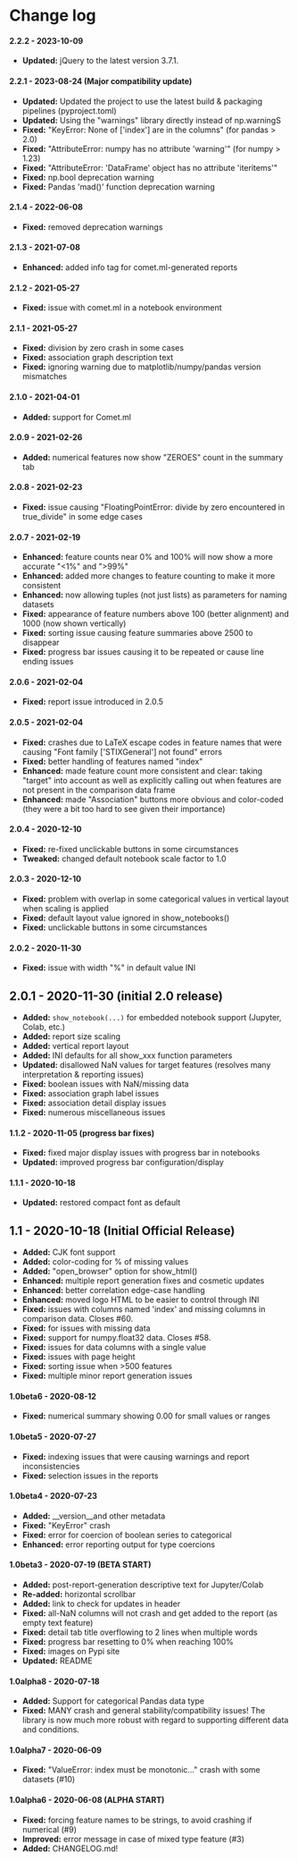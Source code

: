 # Change log

#### 2.2.2 - 2023-10-09

- **Updated:** jQuery to the latest version 3.7.1.

#### 2.2.1 - 2023-08-24 (Major compatibility update)

- **Updated:** Updated the project to use the latest build & packaging pipelines (pyproject.toml)
- **Updated:** Using the "warnings" library directly instead of np.warningS
- **Fixed:** "KeyError: None of ['index'] are in the columns" (for pandas > 2.0)
- **Fixed:** "AttributeError: numpy has no attribute 'warning'" (for numpy > 1.23)
- **Fixed:** "AttributeError: 'DataFrame' object has no attribute 'iteritems'"
- **Fixed:** np.bool deprecation warning
- **Fixed:** Pandas 'mad()' function deprecation warning

#### 2.1.4 - 2022-06-08

- **Fixed:** removed deprecation warnings

#### 2.1.3 - 2021-07-08

- **Enhanced:** added info tag for comet.ml-generated reports

#### 2.1.2 - 2021-05-27

- **Fixed:** issue with comet.ml in a notebook environment

#### 2.1.1 - 2021-05-27

- **Fixed:** division by zero crash in some cases
- **Fixed:** association graph description text
- **Fixed:** ignoring warning due to matplotlib/numpy/pandas version mismatches

#### 2.1.0 - 2021-04-01

- **Added:** support for Comet.ml

#### 2.0.9 - 2021-02-26

- **Added:** numerical features now show "ZEROES" count in the summary tab

#### 2.0.8 - 2021-02-23

- **Fixed:** issue causing "FloatingPointError: divide by zero encountered in true_divide" in some edge cases

#### 2.0.7 - 2021-02-19

- **Enhanced:** feature counts near 0% and 100% will now show a more accurate "<1%" and ">99%"
- **Enhanced:** added more changes to feature counting to make it more consistent
- **Enhanced:** now allowing tuples (not just lists) as parameters for naming datasets
- **Fixed:** appearance of feature numbers above 100 (better alignment) and 1000 (now shown vertically)
- **Fixed:** sorting issue causing feature summaries above 2500 to disappear
- **Fixed:** progress bar issues causing it to be repeated or cause line ending issues

#### 2.0.6 - 2021-02-04

- **Fixed:** report issue introduced in 2.0.5

#### 2.0.5 - 2021-02-04

- **Fixed:** crashes due to LaTeX escape codes in feature names that were causing "Font family ['STIXGeneral'] not found" errors
- **Fixed:** better handling of features named "index"
- **Enhanced:** made feature count more consistent and clear: taking "target" into account as well as explicitly calling out when features are not present in the comparison data frame
- **Enhanced:** made "Association" buttons more obvious and color-coded (they were a bit too hard to see given their importance)

#### 2.0.4 - 2020-12-10

- **Fixed:** re-fixed unclickable buttons in some circumstances
- **Tweaked:** changed default notebook scale factor to 1.0

#### 2.0.3 - 2020-12-10

- **Fixed:** problem with overlap in some categorical values in vertical layout when scaling is applied
- **Fixed:** default layout value ignored in show_notebooks()
- **Fixed:** unclickable buttons in some circumstances

#### 2.0.2 - 2020-11-30

- **Fixed:** issue with width "%" in default value INI

## 2.0.1 - 2020-11-30 (initial 2.0 release)

- **Added:** `show_notebook(...)` for embedded notebook support (Jupyter, Colab, etc.)
- **Added:** report size scaling
- **Added:** vertical report layout
- **Added:** INI defaults for all show_xxx function parameters
- **Updated:** disallowed NaN values for target features (resolves many interpretation & reporting issues)
- **Fixed:** boolean issues with NaN/missing data
- **Fixed:** association graph label issues
- **Fixed:** association detail display issues
- **Fixed:** numerous miscellaneous issues

#### 1.1.2 - 2020-11-05 (progress bar fixes)

- **Fixed:** fixed major display issues with progress bar in notebooks
- **Updated:** improved progress bar configuration/display

#### 1.1.1 - 2020-10-18

- **Updated:** restored compact font as default

## 1.1 - 2020-10-18 (Initial Official Release)

- **Added:** CJK font support
- **Added:** color-coding for % of missing values
- **Added:** "open_browser" option for show_html()
- **Enhanced:** multiple report generation fixes and cosmetic updates
- **Enhanced:** better correlation edge-case handling
- **Enhanced:** moved logo HTML to be easier to control through INI
- **Fixed:** issues with columns named 'index' and missing columns in comparison data. Closes #60.
- **Fixed:** for issues with missing data
- **Fixed:** support for numpy.float32 data. Closes #58.
- **Fixed:** issues for data columns with a single value
- **Fixed:** issues with page height
- **Fixed:** sorting issue when >500 features
- **Fixed:** multiple minor report generation issues


#### 1.0beta6 - 2020-08-12
- **Fixed:** numerical summary showing 0.00 for small values or ranges

#### 1.0beta5 - 2020-07-27
- **Fixed:** indexing issues that were causing warnings and report inconsistencies
- **Fixed:** selection issues in the reports

#### 1.0beta4 - 2020-07-23
- **Added:** __version__and other metadata
- **Fixed:** "KeyError" crash
- **Fixed:** error for coercion of boolean series to categorical
- **Enhanced:** error reporting output for type coercions

#### 1.0beta3 - 2020-07-19 (BETA START)
- **Added:** post-report-generation descriptive text for Jupyter/Colab
- **Re-added:** horizontal scrollbar
- **Added:** link to check for updates in header
- **Fixed:** all-NaN columns will not crash and get added to the report (as empty text feature)
- **Fixed:** detail tab title overflowing to 2 lines when multiple words
- **Fixed:** progress bar resetting to 0% when reaching 100%
- **Fixed:** images on Pypi site
- **Updated:** README

#### 1.0alpha8 - 2020-07-18
- **Added:** Support for categorical Pandas data type
- **Fixed:** MANY crash and general stability/compatibility issues! The library is now much more robust with regard to supporting different data and conditions.

#### 1.0alpha7 - 2020-06-09
- **Fixed:** "ValueError: index must be monotonic..." crash with some datasets (#10)

#### 1.0alpha6 - 2020-06-08 (ALPHA START)
- **Fixed:** forcing feature names to be strings, to avoid crashing if numerical (#9)
- **Improved:** error message in case of mixed type feature (#3)
- **Added:** CHANGELOG.md!
